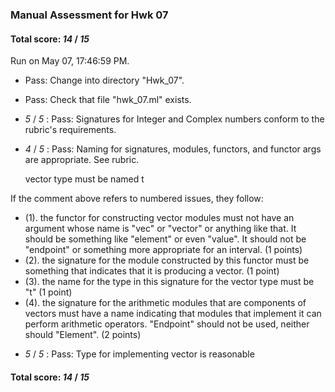 ### Manual Assessment for Hwk 07

#### Total score: _14_ / _15_

Run on May 07, 17:46:59 PM.

+ Pass: Change into directory "Hwk_07".

+ Pass: Check that file "hwk_07.ml" exists.

+  _5_ / _5_ : Pass: Signatures for Integer and Complex numbers conform to the rubric's requirements.

    

+  _4_ / _5_ : Pass: Naming for signatures, modules, functors, and functor args are appropriate. See rubric.

    vector type must be named t

If the comment above refers to numbered issues, they follow:

 - (1). the functor for constructing vector modules must not have an argument whose name is "vec" or "vector" or anything like that.  It should be something like "element" or even "value".  It should not be "endpoint" or something more appropriate for an interval. (1 points)
- (2). the signature for the module constructed by this functor must be something that indicates that it is producing a vector. (1 point)
- (3). the name for the type in this signature for the vector type must be "t" (1 point)
- (4). the signature for the arithmetic modules that are components of vectors must have a name indicating that modules that implement it can perform arithmetic operators.  "Endpoint" should not be used, neither should "Element". (2 points)

+  _5_ / _5_ : Pass: Type for implementing vector is reasonable

    

#### Total score: _14_ / _15_

